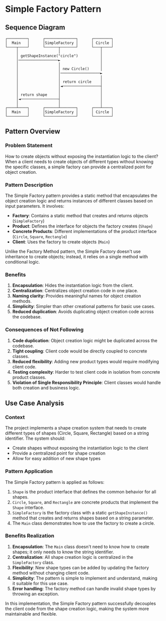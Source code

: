 # Simple Factory Pattern

## Sequence Diagram

```
┌─────────┐      ┌──────────────┐      ┌────────┐
│  Main   │      │SimpleFactory │      │ Circle │
└────┬────┘      └──────┬───────┘      └───┬────┘
     │                  │                  │
     │ getShapeInstance("circle")          │
     │──────────────────►                  │
     │                  │                  │
     │                  │ new Circle()     │
     │                  │──────────────────►
     │                  │                  │
     │                  │ return circle    │
     │                  │◄─────────────────┤
     │                  │                  │
     │ return shape     │                  │
     │◄─────────────────┤                  │
     │                  │                  │
┌────┴────┐      ┌──────┴───────┐      ┌───┴────┐
│  Main   │      │SimpleFactory │      │ Circle │
└─────────┘      └──────────────┘      └────────┘
```

## Pattern Overview

### Problem Statement
How to create objects without exposing the instantiation logic to the client? When a client needs to create objects of different types without knowing the specific classes, a simple factory can provide a centralized point for object creation.

### Pattern Description
The Simple Factory pattern provides a static method that encapsulates the object creation logic and returns instances of different classes based on input parameters. It involves:

- **Factory**: Contains a static method that creates and returns objects (`SimpleFactory`)
- **Product**: Defines the interface for objects the factory creates (`Shape`)
- **Concrete Products**: Different implementations of the product interface (`Circle`, `Square`, `Rectangle`)
- **Client**: Uses the factory to create objects (`Main`)

Unlike the Factory Method pattern, the Simple Factory doesn't use inheritance to create objects; instead, it relies on a single method with conditional logic.

### Benefits
1. **Encapsulation**: Hides the instantiation logic from the client.
2. **Centralization**: Centralizes object creation code in one place.
3. **Naming clarity**: Provides meaningful names for object creation methods.
4. **Simplicity**: Simpler than other creational patterns for basic use cases.
5. **Reduced duplication**: Avoids duplicating object creation code across the codebase.

### Consequences of Not Following
1. **Code duplication**: Object creation logic might be duplicated across the codebase.
2. **Tight coupling**: Client code would be directly coupled to concrete classes.
3. **Reduced flexibility**: Adding new product types would require modifying client code.
4. **Testing complexity**: Harder to test client code in isolation from concrete product classes.
5. **Violation of Single Responsibility Principle**: Client classes would handle both creation and business logic.

## Use Case Analysis

### Context
The project implements a shape creation system that needs to create different types of shapes (Circle, Square, Rectangle) based on a string identifier. The system should:
- Create shapes without exposing the instantiation logic to the client
- Provide a centralized point for shape creation
- Allow for easy addition of new shape types

### Pattern Application
The Simple Factory pattern is applied as follows:
1. `Shape` is the product interface that defines the common behavior for all shapes.
2. `Circle`, `Square`, and `Rectangle` are concrete products that implement the `Shape` interface.
3. `SimpleFactory` is the factory class with a static `getShapeInstance()` method that creates and returns shapes based on a string parameter.
4. The `Main` class demonstrates how to use the factory to create a circle.

### Benefits Realization
1. **Encapsulation**: The `Main` class doesn't need to know how to create shapes; it only needs to know the string identifier.
2. **Centralization**: All shape creation logic is centralized in the `SimpleFactory` class.
3. **Flexibility**: New shape types can be added by updating the factory method without changing client code.
4. **Simplicity**: The pattern is simple to implement and understand, making it suitable for this use case.
5. **Error handling**: The factory method can handle invalid shape types by throwing an exception.

In this implementation, the Simple Factory pattern successfully decouples the client code from the shape creation logic, making the system more maintainable and flexible.
